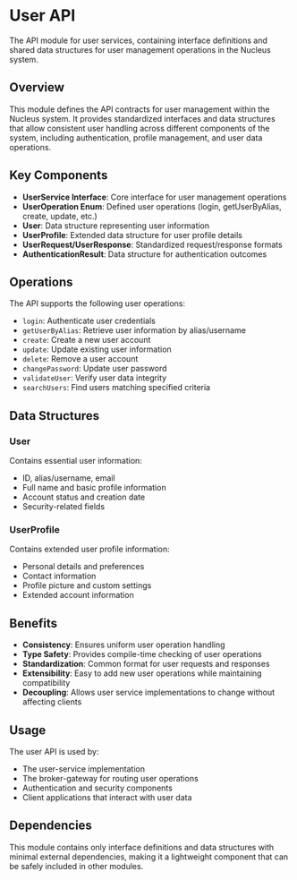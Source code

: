 # User API

The API module for user services, containing interface definitions and shared data structures for user management operations in the Nucleus system.

## Overview

This module defines the API contracts for user management within the Nucleus system. It provides standardized interfaces and data structures that allow consistent user handling across different components of the system, including authentication, profile management, and user data operations.

## Key Components

- **UserService Interface**: Core interface for user management operations
- **UserOperation Enum**: Defined user operations (login, getUserByAlias, create, update, etc.)
- **User**: Data structure representing user information
- **UserProfile**: Extended data structure for user profile details
- **UserRequest/UserResponse**: Standardized request/response formats
- **AuthenticationResult**: Data structure for authentication outcomes

## Operations

The API supports the following user operations:

- `login`: Authenticate user credentials
- `getUserByAlias`: Retrieve user information by alias/username
- `create`: Create a new user account
- `update`: Update existing user information
- `delete`: Remove a user account
- `changePassword`: Update user password
- `validateUser`: Verify user data integrity
- `searchUsers`: Find users matching specified criteria

## Data Structures

### User
Contains essential user information:
- ID, alias/username, email
- Full name and basic profile information
- Account status and creation date
- Security-related fields

### UserProfile
Contains extended user profile information:
- Personal details and preferences
- Contact information
- Profile picture and custom settings
- Extended account information

## Benefits

- **Consistency**: Ensures uniform user operation handling
- **Type Safety**: Provides compile-time checking of user operations
- **Standardization**: Common format for user requests and responses
- **Extensibility**: Easy to add new user operations while maintaining compatibility
- **Decoupling**: Allows user service implementations to change without affecting clients

## Usage

The user API is used by:
- The user-service implementation
- The broker-gateway for routing user operations
- Authentication and security components
- Client applications that interact with user data

## Dependencies

This module contains only interface definitions and data structures with minimal external dependencies, making it a lightweight component that can be safely included in other modules.